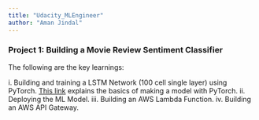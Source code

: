 ```yaml
---
title: "Udacity_MLEngineer"
author: "Aman Jindal"
---
```


### Project 1: Building a Movie Review Sentiment Classifier

The following are the key learnings:

  i. Building and training a LSTM Network (100 cell single layer) using PyTorch. <a href="https://pythonprogramming.net/training-deep-learning-neural-network-pytorch/" target="_blank">This link</a> explains the basics of making a model with PyTorch.
  ii. Deploying the ML Model.
  iii. Building an AWS Lambda Function.
  iv. Building an AWS API Gateway.
  
